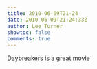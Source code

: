 ```yaml
---
title: 2010-06-09T21-24
date: 2010-06-09T21:24:33Z
author: Lee Turner
showtoc: false
comments: true
---
```


Daybreakers is a great movie

